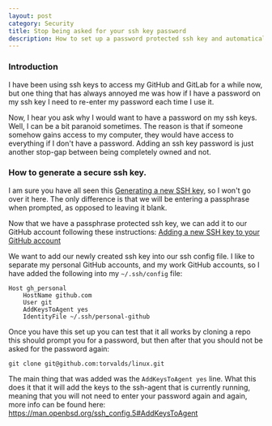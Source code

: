 ```yaml
---
layout: post
category: Security
title: Stop being asked for your ssh key password
description: How to set up a password protected ssh key and automatically add it to you ssh-agent
---
```


### Introduction

I have been using ssh keys to access my GitHub and GitLab for a while now, but
one thing that has always annoyed me was how if I have a password on my ssh key
I need to re-enter my password each time I use it.

Now, I hear you ask why I would want to have a password on my ssh keys. Well, I
can be a bit paranoid sometimes. The reason is that if someone somehow gains
access to my computer, they would have access to everything if I don't have a
password. Adding an ssh key password is just another stop-gap between being
completely owned and not.

### How to generate a secure ssh key.

I am sure you have all seen this [Generating a new SSH
key](https://docs.github.com/en/authentication/connecting-to-github-with-ssh/generating-a-new-ssh-key-and-adding-it-to-the-ssh-agent),
so I won't go over it here. The only difference is that we will be entering a
passphrase when prompted, as opposed to leaving it blank.


Now that we have a passphrase protected ssh key, we can add it to our GitHub
account following these instructions: [Adding a new SSH key to your GitHub
account](https://docs.github.com/en/authentication/connecting-to-github-with-ssh/adding-a-new-ssh-key-to-your-github-account)

We want to add our newly created ssh key into our ssh config file.  I like to
separate my personal GitHub accounts, and my work GitHub accounts, so I have
added the following into my `~/.ssh/config` file:

```
Host gh_personal
    HostName github.com
    User git
    AddKeysToAgent yes
    IdentityFile ~/.ssh/personal-github
```

Once you have this set up you can test that it all works by cloning a repo this
should prompt you for a password, but then after that you should not be asked
for the password again:

```
git clone git@github.com:torvalds/linux.git
```

The main thing that was added was the `AddKeysToAgent yes` line. What this does
it that it will add the keys to the ssh-agent that is currently running,
meaning that you will not need to enter your password again and again, more
info can be found here: https://man.openbsd.org/ssh_config.5#AddKeysToAgent


